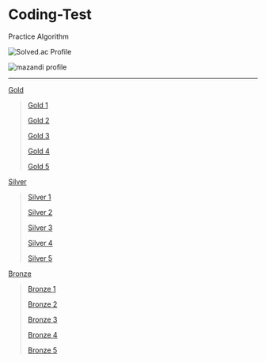 # Coding-Test

Practice Algorithm

![Solved.ac Profile](http://mazassumnida.wtf/api/v2/generate_badge?boj=nimod1234)

![mazandi profile](http://mazandi.herokuapp.com/api?handle=nimod1234&theme=dark)

---

[Gold](/Gold/)

> [Gold 1](/Gold/Gold%201/)
>
> [Gold 2](/Gold/Gold%202/)
>
> [Gold 3](/Gold/Gold%203/)
>
> [Gold 4](/Gold/Gold%204/)
>
> [Gold 5](/Gold/Gold%205/)

[Silver](/Silver/)

> [Silver 1](/silver/Silver%201/)
>
> [Silver 2](/silver/Silver%202/)
>
> [Silver 3](/silver/Silver%203/)
>
> [Silver 4](/silver/Silver%204/)
>
> [Silver 5](/silver/Silver%205/)

[Bronze](/Bronze/)

> [Bronze 1](/Bronze/Bronze%201/)
>
> [Bronze 2](/Bronze/Bronze%202/)
>
> [Bronze 3](/Bronze/Bronze%203/)
>
> [Bronze 4](/Bronze/Bronze%204/)
>
> [Bronze 5](/Bronze/Bronze%205/)
